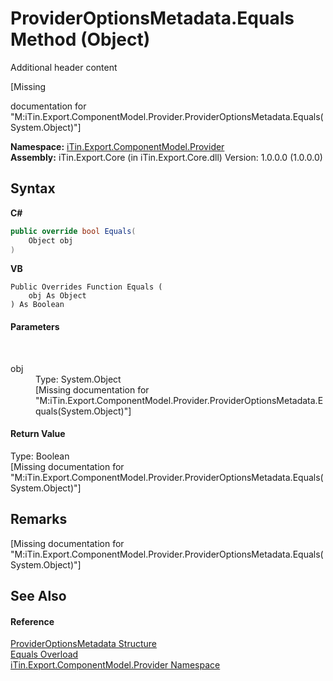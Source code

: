 # ProviderOptionsMetadata.Equals Method (Object)
Additional header content 

\[Missing <summary> documentation for "M:iTin.Export.ComponentModel.Provider.ProviderOptionsMetadata.Equals(System.Object)"\]

**Namespace:**&nbsp;<a href="723a96b5-5779-2554-cf17-05149bfcb802">iTin.Export.ComponentModel.Provider</a><br />**Assembly:**&nbsp;iTin.Export.Core (in iTin.Export.Core.dll) Version: 1.0.0.0 (1.0.0.0)

## Syntax

**C#**<br />
``` C#
public override bool Equals(
	Object obj
)
```

**VB**<br />
``` VB
Public Overrides Function Equals ( 
	obj As Object
) As Boolean
```


#### Parameters
&nbsp;<dl><dt>obj</dt><dd>Type: System.Object<br />\[Missing <param name="obj"/> documentation for "M:iTin.Export.ComponentModel.Provider.ProviderOptionsMetadata.Equals(System.Object)"\]</dd></dl>

#### Return Value
Type: Boolean<br />\[Missing <returns> documentation for "M:iTin.Export.ComponentModel.Provider.ProviderOptionsMetadata.Equals(System.Object)"\]

## Remarks
\[Missing <remarks> documentation for "M:iTin.Export.ComponentModel.Provider.ProviderOptionsMetadata.Equals(System.Object)"\]

## See Also


#### Reference
<a href="153c6c4f-d6fc-429b-f73e-0f2d08841cf1">ProviderOptionsMetadata Structure</a><br /><a href="623bff25-805c-1219-d776-c958faf7784f">Equals Overload</a><br /><a href="723a96b5-5779-2554-cf17-05149bfcb802">iTin.Export.ComponentModel.Provider Namespace</a><br />